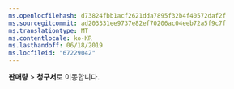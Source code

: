 ```yaml
---
ms.openlocfilehash: d73824fbb1acf2621dda7895f32b4f40572daf2f
ms.sourcegitcommit: ad203331ee9737e82ef70206ac04eeb72a5f9c7f
ms.translationtype: MT
ms.contentlocale: ko-KR
ms.lasthandoff: 06/18/2019
ms.locfileid: "67229042"
---
```

**판매량** > **청구서**로 이동합니다.